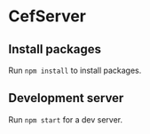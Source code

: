 # CefServer

## Install packages
Run `npm install` to install packages.


## Development server
Run `npm start` for a dev server.

